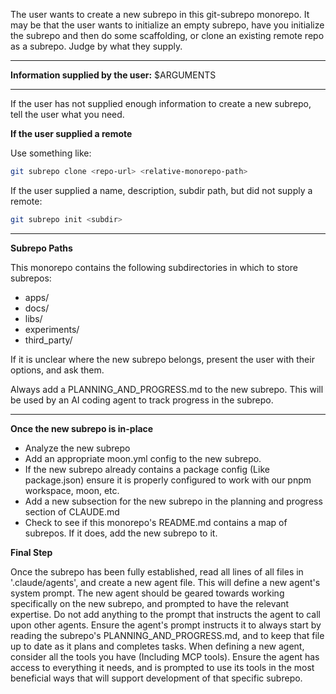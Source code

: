 The user wants to create a new subrepo in this git-subrepo monorepo. It may be that the user wants to initialize an empty subrepo, have you initialize the subrepo and then do some scaffolding, or clone an existing remote repo as a subrepo. Judge by what they supply.

---

**Information supplied by the user:**
$ARGUMENTS

---

If the user has not supplied enough information to create a new subrepo, tell the user what you need.

**If the user supplied a remote**

Use something like:
```bash
git subrepo clone <repo-url> <relative-monorepo-path>
```

If the user supplied a name, description, subdir path, but did not supply a remote:
```bash
git subrepo init <subdir>
```

---

**Subrepo Paths**

This monorepo contains the following subdirectories in which to store subrepos:

- apps/
- docs/
- libs/
- experiments/
- third_party/

If it is unclear where the new subrepo belongs, present the user with their options, and ask them.

Always add a PLANNING_AND_PROGRESS.md to the new subrepo. This will be used by an AI coding agent to track progress in the subrepo.

---

**Once the new subrepo is in-place**

- Analyze the new subrepo
- Add an appropriate moon.yml config to the new subrepo.
- If the new subrepo already contains a package config (Like package.json) ensure it is properly configured to work with our pnpm workspace, moon, etc.
- Add a new subsection for the new subrepo in the planning and progress section of CLAUDE.md
- Check to see if this monorepo's README.md contains a map of subrepos. If it does, add the new subrepo to it.

**Final Step**

Once the subrepo has been fully established, read all lines of all files in '.claude/agents', and create a new agent file. This will define a new agent's system prompt. The new agent should be geared towards working specifically on the new subrepo, and prompted to have the relevant expertise. Do not add anything to the prompt that instructs the agent to call upon other agents. Ensure the agent's prompt instructs it to always start by reading the subrepo's PLANNING_AND_PROGRESS.md, and to keep that file up to date as it plans and completes tasks. When defining a new agent, consider all the tools you have (Including MCP tools). Ensure the agent has access to everything it needs, and is prompted to use its tools in the most beneficial ways that will support development of that specific subrepo.
